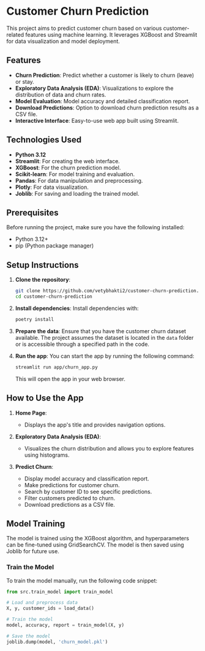 # Customer Churn Prediction

This project aims to predict customer churn based on various customer-related features using machine learning. It leverages XGBoost and Streamlit for data visualization and model deployment.

## Features
- **Churn Prediction**: Predict whether a customer is likely to churn (leave) or stay.
- **Exploratory Data Analysis (EDA)**: Visualizations to explore the distribution of data and churn rates.
- **Model Evaluation**: Model accuracy and detailed classification report.
- **Download Predictions**: Option to download churn prediction results as a CSV file.
- **Interactive Interface**: Easy-to-use web app built using Streamlit.

## Technologies Used
- **Python 3.12**
- **Streamlit**: For creating the web interface.
- **XGBoost**: For the churn prediction model.
- **Scikit-learn**: For model training and evaluation.
- **Pandas**: For data manipulation and preprocessing.
- **Plotly**: For data visualization.
- **Joblib**: For saving and loading the trained model.

## Prerequisites
Before running the project, make sure you have the following installed:

- Python 3.12+
- pip (Python package manager)

## Setup Instructions

1. **Clone the repository**:
    ```bash
    git clone https://github.com/vetybhakti2/customer-churn-prediction.git
    cd customer-churn-prediction
    ```

2. **Install dependencies**:
   Install dependencies with:

    ```bash
    poetry install
    ```

3. **Prepare the data**:
    Ensure that you have the customer churn dataset available. The project assumes the dataset is located in the `data` folder or is accessible through a specified path in the code.

4. **Run the app**:
    You can start the app by running the following command:

    ```bash
    streamlit run app/churn_app.py
    ```

    This will open the app in your web browser.

## How to Use the App

1. **Home Page**:
   - Displays the app's title and provides navigation options.

2. **Exploratory Data Analysis (EDA)**:
   - Visualizes the churn distribution and allows you to explore features using histograms.

3. **Predict Churn**:
   - Display model accuracy and classification report.
   - Make predictions for customer churn.
   - Search by customer ID to see specific predictions.
   - Filter customers predicted to churn.
   - Download predictions as a CSV file.

## Model Training

The model is trained using the XGBoost algorithm, and hyperparameters can be fine-tuned using GridSearchCV. The model is then saved using Joblib for future use.

### Train the Model
To train the model manually, run the following code snippet:

```python
from src.train_model import train_model

# Load and preprocess data
X, y, customer_ids = load_data()

# Train the model
model, accuracy, report = train_model(X, y)

# Save the model
joblib.dump(model, 'churn_model.pkl')
